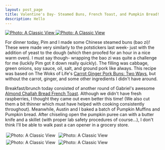 ```yaml
---
layout: post_page
title: Valentine's Day- Steamed Buns, French Toast, and Pumpkin Bread!
description: Hello
---
```



<a href="Images/2015.02.14/buns_one.jpg"> 
<img alt="Photo: A Classic View" src="http://nmlin.org/Images/2015.02.14/buns_one.jpg" style="max-width:274px;">
</a>
<a href="Images/2015.02.14/buns_two.jpg"> 
<img alt="Photo: A Classic View" src="http://nmlin.org/Images/2015.02.14/buns_two.jpg" style="max-width:274px;">
</a>

For dinner today, Pim and I made some Chinese steamed buns (bao zi)! These were made very similarly to the potstickers last week- just with the addition of yeast to the dough (which then proofed for an hour in a nice warm oven). I must say though- wrapping the bao zi was quite a challenge for me (luckily Pim got it down really quickly). The filling was cabbage, green onions, soy sauce, oil, salt, and ground pork like always. This recipe was based on The Woks of Life's [Carrot Ginger Pork Buns: Two Ways](http://thewoksoflife.com/2014/06/carrot-ginger-pork-buns/), but without the carrot, ginger, and some other ingredients I didn't have around. 

Breakfast/brunch today consisted of another round of Gabriel's awesome [Almond Challah Bread French Toast](http://www.nmlin.org/2015/01/18/Challah%20Challah%20Big%20Dolla%20Chevy%20Impala%20French%20Toast.html). Although we didn't have fresh raspberries, I thought they came out even better this time! (We also cut them a bit thinner which must have helped with cooking consistently throughout). Meanwhile, Austin and I baked a batch of Pumpkin Muffins and Pumpkin bread. After chiseling open the pumpkin puree can with a butter knife and a skillet (with proper lab safety procedures of course...), I don't think I'll be able to walk past a can opener in a grocery store. 


<a href="http://i.imgur.com/sAoMCsT.jpg" style="display:inline-block;margin:3px;text-decoration:none;"> 
<img alt="Photo: A Classic View" src="http://i.imgur.com/sAoMCsT.jpg" style="max-width:274px;">
</a>
<a href="http://i.imgur.com/bpO1daL.jpg" style="display:inline-block;margin:3px;text-decoration:none;"> 
<img alt="Photo: A Classic View" src="http://i.imgur.com/bpO1daL.jpg" style="max-width:274px;">
</a>
<a href="http://i.imgur.com/S0gjLLL.jpg" style="display:inline-block;margin:3px;text-decoration:none;"> 
<img alt="Photo: A Classic View" src="http://i.imgur.com/S0gjLLL.jpg" style="max-width:274px;">
</a>
<a href="http://i.imgur.com/3O6r7vO.jpg" style="display:inline-block;margin:3px;text-decoration:none;"> 
<img alt="Photo: A Classic View" src="http://i.imgur.com/3O6r7vO.jpg" style="max-width:274px;">
</a>

